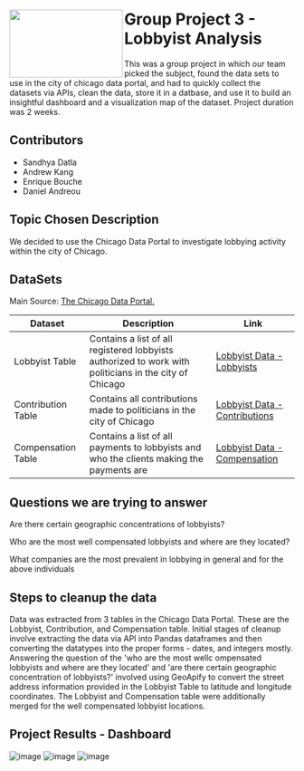 
<div><img align=left width=200px height=120px src="https://github.com/eabouche/group-project-3-lobbyist-analysis/blob/main/images/lobbyist_img.png">
  
# Group Project 3 - Lobbyist Analysis
  
This was a group project in which our team picked the subject, found the data sets to use in the city of chicago data portal, and had to quickly collect the datasets via APIs, clean the data, store it in a datbase, and use it to build an insightful dashboard and a visualization map of the dataset.  Project duration was 2 weeks.</div>


## Contributors
  
- Sandhya Datla
- Andrew Kang
- Enrique Bouche
- Daniel Andreou
  
## Topic Chosen Description

We decided to use the Chicago Data Portal to investigate lobbying activity within the city of Chicago.


## DataSets

<div> Main Source: <a href="https://data.cityofchicago.org/" target="_blank"> The Chicago Data Portal.</a> 
</div>
  
  | Dataset   | Description              |  Link |
  | ------------- | ------------------------ |----------|
  | Lobbyist Table | Contains a list of all registered lobbyists authorized to work with politicians in the city of Chicago |  <a href="https://data.cityofchicago.org/Ethics/Lobbyist-Data-Lobbyists/tq3e-t5yq" target="_blank">Lobbyist Data - Lobbyists </a> |
  | Contribution Table      | Contains all contributions made to politicians in the city of Chicago |   <a href="https://data.cityofchicago.org/Ethics/Lobbyist-Data-Contributions/p9p7-vfqc" target="_blank">Lobbyist Data - Contributions </a> |         
  | Compensation Table      | Contains a list of all payments to lobbyists and who the clients making the payments are | <a href="https://data.cityofchicago.org/Ethics/Lobbyist-Data-Compensation/dw2f-w78u" target="_blank">Lobbyist Data - Compensation </a> |
  
  

## Questions we are trying to answer

Are there certain geographic concentrations of lobbyists?

Who are the most well compensated lobbyists and where are they located?

What companies are the most prevalent in lobbying in general and for the above individuals

## Steps to cleanup the data

Data was extracted from 3 tables in the Chicago Data Portal. These are the Lobbyist, Contribution, and Compensation table.
Initial stages of cleanup involve extracting the data via API into Pandas dataframes and then converting the datatypes into the
proper forms - dates, and integers mostly. Answering the question of the 'who are the most wellc ompensated lobbyists and where are they located' and
'are there certain geographic concentration of lobbyists?' involved using GeoApify to convert the street address information provided in the Lobbyist Table
to latitude and longitude coordinates. The Lobbyist and Compensation table were additionally merged for the well compensated lobbyist locations.

## Project Results - Dashboard

![image](https://user-images.githubusercontent.com/115383317/222295282-28db5464-ccb2-40ae-970d-ed4bb01b8755.png)
![image](https://user-images.githubusercontent.com/115383317/222295438-76ef9ab5-5855-484d-a8cc-727c6af81fcd.png)
![image](https://user-images.githubusercontent.com/115383317/222295538-1a15d11a-4fb3-4352-933d-873dcc176291.png)




